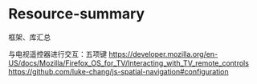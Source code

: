 # Resource-summary
框架、库汇总


与电视遥控器进行交互：五项键
https://developer.mozilla.org/en-US/docs/Mozilla/Firefox_OS_for_TV/Interacting_with_TV_remote_controls
https://github.com/luke-chang/js-spatial-navigation#configuration
